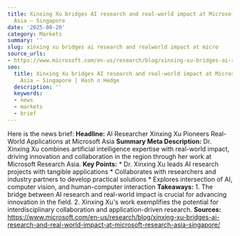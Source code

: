 ```yaml
---
title: Xinxing Xu bridges AI research and real-world impact at Microsoft Research
  Asia – Singapore
date: '2025-08-20'
category: Markets
summary: ''
slug: xinxing xu bridges ai research and realworld impact at micro
source_urls:
- https://www.microsoft.com/en-us/research/blog/xinxing-xu-bridges-ai-research-and-real-world-impact-at-microsoft-research-asia-singapore/
seo:
  title: Xinxing Xu bridges AI research and real-world impact at Microsoft Research
    Asia – Singapore | Hash n Hedge
  description: ''
  keywords:
  - news
  - markets
  - brief
---
```


Here is the news brief:  **Headline:** AI Researcher Xinxing Xu Pioneers Real-World Applications at Microsoft Asia  **Summary Meta Description:** Dr. Xinxing Xu combines artificial intelligence expertise with real-world impact, driving innovation and collaboration in the region through her work at Microsoft Research Asia.  **Key Points:**  * Dr. Xinxing Xu leads AI research projects with tangible applications * Collaborates with researchers and industry partners to develop practical solutions * Explores intersection of AI, computer vision, and human-computer interaction  **Takeaways:**  1. The bridge between AI research and real-world impact is crucial for advancing innovation in the field. 2. Xinxing Xu's work exemplifies the potential for interdisciplinary collaboration and application-driven research.  **Sources:**  https://www.microsoft.com/en-us/research/blog/xinxing-xu-bridges-ai-research-and-real-world-impact-at-microsoft-research-asia-singapore/ 
